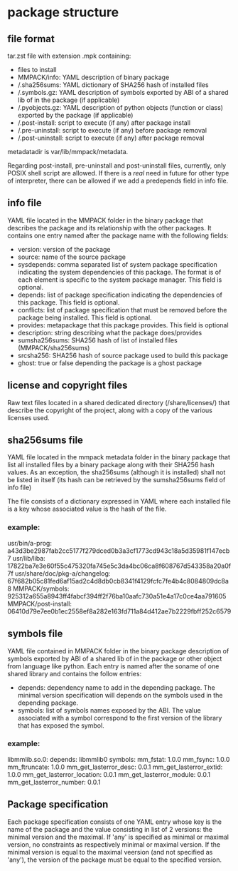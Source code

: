 # package structure

## file format

tar.zst file with extension .mpk containing:

 * files to install
 * MMPACK/info: YAML description of binary package
 * <metadatadir>/<pkgname>.sha256sums: YAML dictionary of SHA256 hash of
   installed files
 * <metadatadir>/<pkgname>.symbols.gz: YAML description of symbols exported by
   ABI of a shared lib of in the package (if applicable)
 * <metadatadir>/<pkgname>.pyobjects.gz: YAML description of python objects
   (function or class) exported by the package (if applicable)
 * <metadatadir>/<pkgname>.post-install: script to execute (if any) after
   package install
 * <metadatadir>/<pkgname>.pre-uninstall: script to execute (if any) before
   package removal
 * <metadatadir>/<pkgname>.post-uninstall: script to execute (if any) after
   package removal

metadatadir is var/lib/mmpack/metadata.

Regarding post-install, pre-uninstall and post-uninstall files, currently,
only POSIX shell script are allowed. If there is a _real_ need in future
for other type of interpreter, there can be allowed if we add a predepends
field in info file.


## info file

YAML file located in the MMPACK folder in the binary package that describes the
package and its relationship with the other packages. It contains one entry
named after the package name with the following fields:

 * version: version of the package
 * source: name of the source package
 * sysdepends: comma separated list of system package specification indicating
   the system dependencies of this package. The format is of each element is
   specific to the system package manager. This field is optional.
 * depends: list of package specification indicating the
   dependencies of this package. This field is optional.
 * conflicts: list of package specification that must be
   removed before the package being installed. This field is optional.
 * provides: metapackage that this package provides. This field is optional
 * description: string describing what the package does/provides
 * sumsha256sums: SHA256 hash of list of installed files (MMPACK/sha256sums)
 * srcsha256: SHA256 hash of source package used to build this package
 * ghost: true or false depending the package is a ghost package

## license and copyright files

Raw text files located in a shared dedicated directory (/share/licenses/)
that describe the copyright of the project, along with a copy of the various
licenses used.


## sha256sums file

YAML file located in the mmpack metadata folder in the binary package that list
all installed files by a binary package along with their SHA256 hash values. As
an exception, the sha256sums (although it is installed) shall not be listed in
itself (its hash can be retrieved by the sumsha256sums field of info file)

The file consists of a dictionary expressed in YAML where each installed file
is a key whose associated value is the hash of the file.

### example:

usr/bin/a-prog: a43d3be2987fab2cc5177f279dced0b3a3cf1773cd943c18a5d35981f147ecb7
usr/lib/liba: 17822ba7e3e60f55c475320fa745e5c3da4bc06ca8f608767d543358a20a0f7f
usr/share/doc/pkg-a/changelog: 67f682b05c81fed6af15ad2c4d8db0cb8341f4129fcfc7fe4b4c8084809dc8a8
MMPACK/symbols: 925312a655a8943ff4fabcf394ff2f76ba10aafc730a51e4a17c0ce4aa791605
MMPACK/post-install: 06410d79e7ee0b1ec2558ef8a282e163fd711a84d412ae7b2229fbff252c6579

## symbols file

YAML file contained in MMPACK folder in the binary package description of
symbols exported by ABI of a shared lib of in the package or other object
from language like python. Each entry is named after the soname of one
shared library and contains the follow entries:

 * depends: dependency name to add in the depending package. The minimal version
   specification will depends on the symbols used in the depending package.
 * symbols: list of symbols names exposed by the ABI. The value associated
   with a symbol correspond to the first version of the library that has
   exposed the symbol.

### example:

libmmlib.so.0:
    depends: libmmlib0
    symbols:
        mm_fstat: 1.0.0
        mm_fsync: 1.0.0
        mm_ftruncate: 1.0.0
        mm_get_lasterror_desc: 0.0.1
        mm_get_lasterror_extid: 1.0.0
        mm_get_lasterror_location: 0.0.1
        mm_get_lasterror_module: 0.0.1
        mm_get_lasterror_number: 0.0.1


## Package specification

Each package specification consists of one YAML entry whose key is the name of
the package and the value consisting in list of 2 versions: the minimal version
and the maximal. If 'any' is specified as minimal or maximal version, no
constraints as respectively minimal or maximal version. If the minimal version
is equal to the maximal veersion (and not specified as 'any'), the version of
the package must be equal to the specified version.
